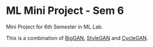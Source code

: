 # ML Mini Project - Sem 6

Mini Project for 6th Semester in ML Lab.

This is a combination of [BigGAN](https://arxiv.org/pdf/1809.11096.pdf), [StyleGAN](https://arxiv.org/pdf/1812.04948.pdf) and [CycleGAN](https://arxiv.org/pdf/1703.10593.pdf).

